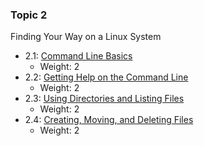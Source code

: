 <!-- _includes/2nav.md -->
### Topic 2  
Finding Your Way on a Linux System
- 2.1: [Command Line Basics](https://bullintheserver.github.io/linuxstudysessions/topic2/2_1.html)  
    - Weight: 2
- 2.2: [Getting Help on the Command Line](https://bullintheserver.github.io/linuxstudysessions/topic2/2_2.html)  
    - Weight: 2
- 2.3: [Using Directories and Listing Files](https://bullintheserver.github.io/linuxstudysessions/topic2/2_3.html)  
    - Weight: 2
- 2.4: [Creating, Moving, and Deleting Files](https://bullintheserver.github.io/linuxstudysessions/topic2/2_4.html)  
    - Weight: 2